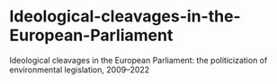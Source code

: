 # Ideological-cleavages-in-the-European-Parliament
Ideological cleavages in the European Parliament: the politicization of environmental legislation, 2009–2022
